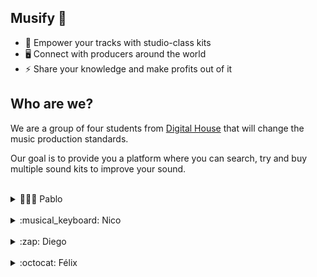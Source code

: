 ## Musify 🎵

- 🎺 Empower your tracks with studio-class kits
- 🖥️ Connect with producers around the world
- ⚡ Share your knowledge and make profits out of it

## Who are we?

We are a group of four students from [Digital House] that will change the music production standards.

Our goal is to provide you a platform where you can search, try and buy multiple sound kits to improve your sound.

<br/>

<details>
  <summary>👨🏻‍💻 Pablo</summary>
  <br/>
  I'm a 25 years old comp-sci student from Buenos Aires, Argentina. In my free times, I produce electronic music. I'm also a casual gamer and a big fan of the Half-Life universe.
  <br/>
  <br/>
  
  [<img align="left" alt="LinkedIn Pablo" width="22px" src="https://cdn.jsdelivr.net/npm/simple-icons@v3/icons/linkedin.svg"/>][linkedinpablo]
  [<img align="left" alt="Twitter logo" width="22px" src="https://cdn.jsdelivr.net/npm/simple-icons@v3/icons/twitter.svg"/>][twitterpablo]
  [<img align="left" alt="GitHub logo" width="22px" src="https://cdn.jsdelivr.net/npm/simple-icons@v3/icons/github.svg"/>][githubpablo]

</details>

<br/>

<details>
  <summary>:musical_keyboard: Nico</summary>
  <br/>
  26 years old Business Administration student from Buenos Aires, Argentina. I love to learn and listen about music theory stuff, instruments and anything related with the English rock band Muse. Also a casual gamer in my free time.
  <br/>
  <br/>
  
  [<img align="left" alt="LinkedIn Nico" width="22px" src="https://cdn.jsdelivr.net/npm/simple-icons@v3/icons/linkedin.svg"/>][linkedinnico]
  [<img align="left" alt="GitHub logo" width="22px" src="https://cdn.jsdelivr.net/npm/simple-icons@v3/icons/github.svg"/>][githubnico]

</details>

<br/>

<details>
  <summary>:zap: Diego</summary>
  <br/>
  TBD
  <br/>
  <br/>
  
  [<img align="left" alt="LinkedIn Diego" width="22px" src="https://cdn.jsdelivr.net/npm/simple-icons@v3/icons/linkedin.svg"/>][linkedindiego]

</details>

<br/>

<details>
  <summary>:octocat: Félix</summary>
  <br/>
  22 years old Psychology student, rambling around Academia and a tech career. Mediocre musician, but proffesional ProgRock listener. The real embodiment of jack of all trades, but master of none! 
  <br/>
  <br/>
  
  [<img align="left" alt="LinkedIn Félix" width="22px" src="https://cdn.jsdelivr.net/npm/simple-icons@v3/icons/linkedin.svg"/>][linkedinfelix]
  [<img align="left" alt="GitHub logo" width="22px" src="https://cdn.jsdelivr.net/npm/simple-icons@v3/icons/github.svg"/>][githubfelix]

</details>

<!-- Pablo links -->

[linkedinpablo]: https://linkedin.com/in/pablocappetta
[twitterpablo]: https://twitter.com/pablocappetta
[githubpablo]: https://github.com/pablocappetta

<!-- Nico links -->

[linkedinnico]: https://linkedin.com/in/nicolasignacioacu
[githubnico]: https://github.com/nicoacu

<!-- Diego links -->

[linkedindiego]: https://linkedin.com/

<!-- Felix links -->

[linkedinfelix]: https://linkedin.com/in/felix-hernandez-vieyra
[githubfelix]: https://github.com/Felix-Hz

<!-- Others -->

[digital house]: https://www.digitalhouse.com

<!-- Referentes:

https://www.producerloops.com/
https://theproducerkit.com/
https://soundoracle.net/
https://patreon.com/
https://soundcloud.com/

/>
